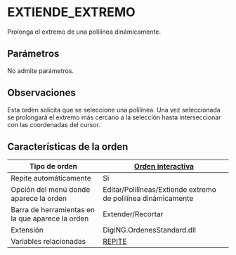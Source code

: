 # EXTIENDE\_EXTREMO

Prolonga el extremo de una polilínea dinámicamente.

## Parámetros

No admite parámetros.

## Observaciones

Esta orden solicita que se seleccione una polilínea. Una vez seleccionada se prolongará el extremo más cercano a la selección hasta interseccionar con las coordenadas del cursor.

## Características de la orden

| Tipo de orden                                    | [Orden interactiva](ext.md)                                                                                                                                     |
| ------------------------------------------------ | --------------------------------------------------------------------------------------------------------------------------------------------------------------- |
| Repite automáticamente                           | Si                                                                                                                                                              |
| Opción del menú donde aparece la orden           | Editar/Polilíneas/Extiende extremo de polilínea dinámicamente                                                                                                   |
| Barra de herramientas en la que aparece la orden | Extender/Recortar                                                                                                                                               |
| Extensión                                        | DigiNG.OrdenesStandard.dll                                                                                                                                      |
| Variables relacionadas                           | [REPITE](/digi3d-net/referencia/ventana-de-dibujo/variables/r/repite.md) |
